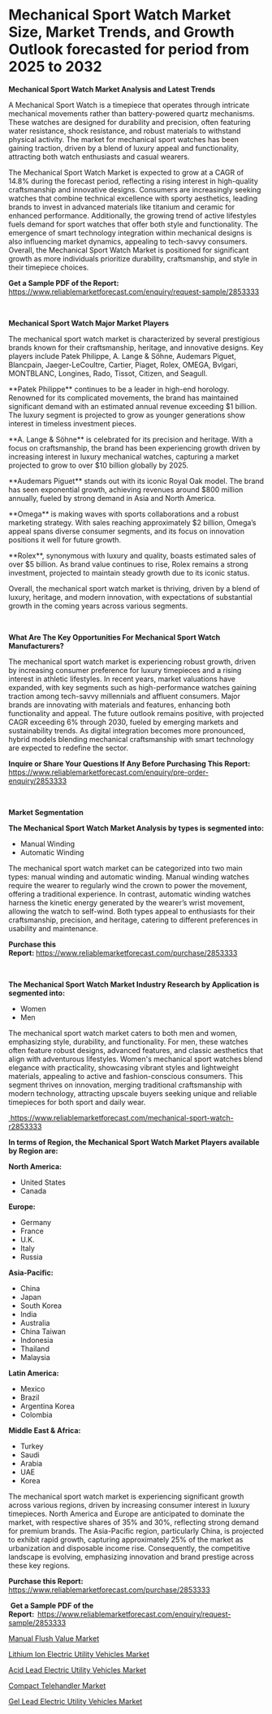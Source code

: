 <p><h1>Mechanical Sport Watch Market Size, Market Trends, and Growth Outlook forecasted for period from 2025 to 2032</h1></p><p><strong>Mechanical Sport Watch Market Analysis and Latest Trends</strong></p>
<p><p>A Mechanical Sport Watch is a timepiece that operates through intricate mechanical movements rather than battery-powered quartz mechanisms. These watches are designed for durability and precision, often featuring water resistance, shock resistance, and robust materials to withstand physical activity. The market for mechanical sport watches has been gaining traction, driven by a blend of luxury appeal and functionality, attracting both watch enthusiasts and casual wearers.</p><p>The Mechanical Sport Watch Market is expected to grow at a CAGR of 14.8% during the forecast period, reflecting a rising interest in high-quality craftsmanship and innovative designs. Consumers are increasingly seeking watches that combine technical excellence with sporty aesthetics, leading brands to invest in advanced materials like titanium and ceramic for enhanced performance. Additionally, the growing trend of active lifestyles fuels demand for sport watches that offer both style and functionality. The emergence of smart technology integration within mechanical designs is also influencing market dynamics, appealing to tech-savvy consumers. Overall, the Mechanical Sport Watch Market is positioned for significant growth as more individuals prioritize durability, craftsmanship, and style in their timepiece choices.</p></p>
<p><strong>Get a Sample PDF of the Report:&nbsp;</strong> <a href="https://www.reliablemarketforecast.com/enquiry/request-sample/2853333?utm_campaign=1167&utm_medium=2&utm_source=Github&utm_content=ia&utm_term=11032025&utm_id=mechanical-sport-watch">https://www.reliablemarketforecast.com/enquiry/request-sample/2853333</a></p>
<p>&nbsp;</p>
<p><strong>Mechanical Sport Watch Major Market Players</strong></p>
<p><p>The mechanical sport watch market is characterized by several prestigious brands known for their craftsmanship, heritage, and innovative designs. Key players include Patek Philippe, A. Lange & Söhne, Audemars Piguet, Blancpain, Jaeger-LeCoultre, Cartier, Piaget, Rolex, OMEGA, Bvlgari, MONTBLANC, Longines, Rado, Tissot, Citizen, and Seagull.</p><p>**Patek Philippe** continues to be a leader in high-end horology. Renowned for its complicated movements, the brand has maintained significant demand with an estimated annual revenue exceeding $1 billion. The luxury segment is projected to grow as younger generations show interest in timeless investment pieces.</p><p>**A. Lange & Söhne** is celebrated for its precision and heritage. With a focus on craftsmanship, the brand has been experiencing growth driven by increasing interest in luxury mechanical watches, capturing a market projected to grow to over $10 billion globally by 2025.</p><p>**Audemars Piguet** stands out with its iconic Royal Oak model. The brand has seen exponential growth, achieving revenues around $800 million annually, fueled by strong demand in Asia and North America.</p><p>**Omega** is making waves with sports collaborations and a robust marketing strategy. With sales reaching approximately $2 billion, Omega’s appeal spans diverse consumer segments, and its focus on innovation positions it well for future growth.</p><p>**Rolex**, synonymous with luxury and quality, boasts estimated sales of over $5 billion. As brand value continues to rise, Rolex remains a strong investment, projected to maintain steady growth due to its iconic status.</p><p>Overall, the mechanical sport watch market is thriving, driven by a blend of luxury, heritage, and modern innovation, with expectations of substantial growth in the coming years across various segments.</p></p>
<p>&nbsp;</p>
<p><strong>What Are The Key Opportunities For Mechanical Sport Watch Manufacturers?</strong></p>
<p><p>The mechanical sport watch market is experiencing robust growth, driven by increasing consumer preference for luxury timepieces and a rising interest in athletic lifestyles. In recent years, market valuations have expanded, with key segments such as high-performance watches gaining traction among tech-savvy millennials and affluent consumers. Major brands are innovating with materials and features, enhancing both functionality and appeal. The future outlook remains positive, with projected CAGR exceeding 6% through 2030, fueled by emerging markets and sustainability trends. As digital integration becomes more pronounced, hybrid models blending mechanical craftsmanship with smart technology are expected to redefine the sector.</p></p>
<p><strong>Inquire or Share Your Questions If Any Before Purchasing This Report:</strong> <a href="https://www.reliablemarketforecast.com/enquiry/pre-order-enquiry/2853333?utm_campaign=1167&utm_medium=2&utm_source=Github&utm_content=ia&utm_term=11032025&utm_id=mechanical-sport-watch">https://www.reliablemarketforecast.com/enquiry/pre-order-enquiry/2853333</a></p>
<p>&nbsp;</p>
<p><strong>Market Segmentation</strong></p>
<p><strong>The Mechanical Sport Watch Market Analysis by types is segmented into:</strong></p>
<p><ul><li>Manual Winding</li><li>Automatic Winding</li></ul></p>
<p><p>The mechanical sport watch market can be categorized into two main types: manual winding and automatic winding. Manual winding watches require the wearer to regularly wind the crown to power the movement, offering a traditional experience. In contrast, automatic winding watches harness the kinetic energy generated by the wearer’s wrist movement, allowing the watch to self-wind. Both types appeal to enthusiasts for their craftsmanship, precision, and heritage, catering to different preferences in usability and maintenance.</p></p>
<p><strong>Purchase this Report:&nbsp;</strong><a href="https://www.reliablemarketforecast.com/purchase/2853333?utm_campaign=1167&utm_medium=2&utm_source=Github&utm_content=ia&utm_term=11032025&utm_id=mechanical-sport-watch">https://www.reliablemarketforecast.com/purchase/2853333</a></p>
<p>&nbsp;</p>
<p><strong>The Mechanical Sport Watch Market Industry Research by Application is segmented into:</strong></p>
<p><ul><li>Women</li><li>Men</li></ul></p>
<p><p>The mechanical sport watch market caters to both men and women, emphasizing style, durability, and functionality. For men, these watches often feature robust designs, advanced features, and classic aesthetics that align with adventurous lifestyles. Women's mechanical sport watches blend elegance with practicality, showcasing vibrant styles and lightweight materials, appealing to active and fashion-conscious consumers. This segment thrives on innovation, merging traditional craftsmanship with modern technology, attracting upscale buyers seeking unique and reliable timepieces for both sport and daily wear.</p></p>
<p><a href="https://www.reliablemarketforecast.com/mechanical-sport-watch-r2853333?utm_campaign=1167&utm_medium=2&utm_source=Github&utm_content=ia&utm_term=11032025&utm_id=mechanical-sport-watch">&nbsp;https://www.reliablemarketforecast.com/mechanical-sport-watch-r2853333</a></p>
<p><strong>In terms of Region, the Mechanical Sport Watch Market Players available by Region are:</strong></p>
<p>
    <p> <strong> North America: </strong>
        <ul>
            <li>United States</li>
            <li>Canada</li>
        </ul>
        </p> 
    <p> <strong> Europe: </strong>
        <ul>
            <li>Germany</li>
            <li>France</li>
            <li>U.K.</li>
            <li>Italy</li>
            <li>Russia</li>
        </ul>
        </p> 
    <p> <strong> Asia-Pacific: </strong>
        <ul>
            <li>China</li>
            <li>Japan</li>
            <li>South Korea</li>
            <li>India</li>
            <li>Australia</li>
            <li>China Taiwan</li>
            <li>Indonesia</li>
            <li>Thailand</li>
            <li>Malaysia</li>
        </ul>
        </p> 
    <p> <strong> Latin America: </strong>
        <ul>
            <li>Mexico</li>
            <li>Brazil</li>
            <li>Argentina Korea</li>
            <li>Colombia</li>
        </ul>
        </p> 
    <p> <strong> Middle East & Africa: </strong>
        <ul>
            <li>Turkey</li>
            <li>Saudi</li>
            <li>Arabia</li>
            <li>UAE</li>
            <li>Korea</li>
        </ul>
    </p>
    </p>
<p><p>The mechanical sport watch market is experiencing significant growth across various regions, driven by increasing consumer interest in luxury timepieces. North America and Europe are anticipated to dominate the market, with respective shares of 35% and 30%, reflecting strong demand for premium brands. The Asia-Pacific region, particularly China, is projected to exhibit rapid growth, capturing approximately 25% of the market as urbanization and disposable income rise. Consequently, the competitive landscape is evolving, emphasizing innovation and brand prestige across these key regions.</p></p>
<p><strong>Purchase this Report: </strong><a href="https://www.reliablemarketforecast.com/purchase/2853333?utm_campaign=1167&utm_medium=2&utm_source=Github&utm_content=ia&utm_term=11032025&utm_id=mechanical-sport-watch">https://www.reliablemarketforecast.com/purchase/2853333</a></p>
<p>&nbsp;<strong>Get a Sample PDF of the Report:&nbsp;&nbsp;</strong><a href="https://www.reliablemarketforecast.com/enquiry/request-sample/2853333?utm_campaign=1167&utm_medium=2&utm_source=Github&utm_content=ia&utm_term=11032025&utm_id=mechanical-sport-watch">https://www.reliablemarketforecast.com/enquiry/request-sample/2853333</a></p>
<p><strong></strong></p>
<p><p><a href="https://github.com/shopovdjondo/Market-Research-Report-List-1/blob/main/manual-flush-value-market.md?utm_campaign=1167&utm_medium=2&utm_source=Github&utm_content=ia&utm_term=11032025&utm_id=mechanical-sport-watch">Manual Flush Value Market</a></p><p><a href="https://github.com/hamremunazm4/Market-Research-Report-List-1/blob/main/lithium-ion-electric-utility-vehicles-market.md?utm_campaign=1167&utm_medium=2&utm_source=Github&utm_content=ia&utm_term=11032025&utm_id=mechanical-sport-watch">Lithium Ion Electric Utility Vehicles Market</a></p><p><a href="https://github.com/plawragarile/Market-Research-Report-List-1/blob/main/acid-lead-electric-utility-vehicles-market.md?utm_campaign=1167&utm_medium=2&utm_source=Github&utm_content=ia&utm_term=11032025&utm_id=mechanical-sport-watch">Acid Lead Electric Utility Vehicles Market</a></p><p><a href="https://github.com/jhoonatsev/Market-Research-Report-List-1/blob/main/compact-telehandler-market.md?utm_campaign=1167&utm_medium=2&utm_source=Github&utm_content=ia&utm_term=11032025&utm_id=mechanical-sport-watch">Compact Telehandler Market</a></p><p><a href="https://github.com/boccalyver5k/Market-Research-Report-List-1/blob/main/gel-lead-electric-utility-vehicles-market.md?utm_campaign=1167&utm_medium=2&utm_source=Github&utm_content=ia&utm_term=11032025&utm_id=mechanical-sport-watch">Gel Lead Electric Utility Vehicles Market</a></p></p>